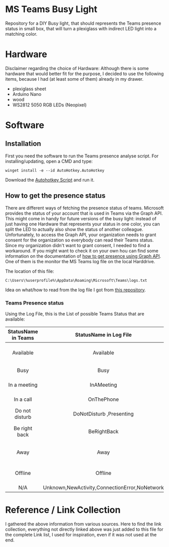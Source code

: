 # MS Teams Busy Light

Repository for a DIY Busy light, that should represents the Teams presence status in small box, that will turn a plexiglass 
with indirect LED light into a matching color.


# Hardware

Disclaimer regarding the choice of Hardware: Although there is some hardware that would better fit for the purpose, 
I decided to use the following items, because I had (at least some of them) already in my drawer. 

* plexiglass sheet
* Arduino Nano
* wood 
* WS2812 5050 RGB LEDs (Neopixel)
	

# Software

## Installation

First you need the software to run the Teams presence analyse script. For installing/updating, open a CMD and type:

	winget install -e --id AutoHotkey.AutoHotkey


Download the [Autohotkey Script](Read%20File.ahk) and run it.

## How to get the presence status

There are different ways of fetching the presence status of teams. Microsoft provides the status of your account that 
is used in Teams via the Graph API. This might come in handy for future versions of the busy light: 
instead of just having one Hardware that represents your status in one color, you can split the LED to actually also show 
the status of another colleague. Unfortunately, to access the Graph API, your organization needs to grant consent 
for the organization so everybody can read their Teams status. Since my organization didn't want to grant consent, 
I needed to find a workaround. If you might want to check it on your own hou can find some information on the documentation of
[how to get presence using Graph API][6].
One of them is the monitor the MS Teams log file on the local Harddrive.

The location of this file: 

	C:\Users\%userprofile%\AppData\Roaming\Microsoft\Teams\logs.txt
	
Idea on what/how to read from the log file I got from [this repository][2].
	
### Teams Presence status
Using the Log File, 
this is the List of possible Teams Status that are available:

| StatusName in Teams | StatusName in Log File  |  				Color 					|
|:-------------------:|:-----------------------:|:-------------------------------------:|
|    Available        |        Available        | 	:green_heart: green :green_heart: 	|
|    Busy             |     Busy                | 	 :heart: red :heart:			    |
|    In a meeting     | InAMeeting  			|	 :heart: red :heart:			    |
|    In a call        |     OnThePhone          | 	 :heart: red :heart:			    |
|    Do not disturb   | DoNotDisturb ,Presenting| 	 :heart: red :heart:			    |
|    Be right back    |     BeRightBack         | :yellow_heart: yellow :yellow_heart:	|
| 	 Away             |		Away				| :yellow_heart: yellow :yellow_heart:	|
|	 Offline          |		Offline				| :yellow_heart: yellow :yellow_heart:	|
| 		N/A			  | Unknown,NewActivity,ConnectionError,NoNetwork		| ?		 	|




# Reference / Link Collection

I gathered the above information from various sources. Here to find the link collection, everything not directly linked above
was just added to this file for the complete Link list, I used for inspiration, even if it was not used at the end. 


[1]: <https://www.reddit.com/r/MicrosoftTeams/comments/iuxcac/diy_busylight/?rdt=45645> "Reddit Discussion"
[2]: <https://github.com/ajobbins/AHK-Teams-Presence> "AutoHotKey Log"
[3]: <https://github.com/JnyJny/busylight> 
[4]: <https://github.com/toblum/ESPTeamsPresence>
[5]: <https://www.eliostruyf.com/diy-building-busy-light-show-microsoft-teams-presence/>
[6]: <https://learn.microsoft.com/en-us/graph/api/presence-get?view=graph-rest-beta&tabs=http#code-try-1>
[7]: <https://www.hackster.io/benedikt-hubschen/office-busylight-1a8e30>
[8]: <https://teamsqueen.com/2021/08/19/a-busylight-with-microsoft-teams/>






